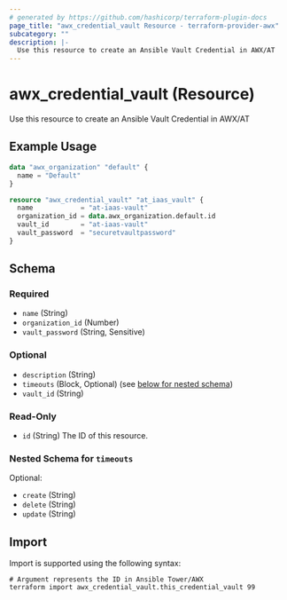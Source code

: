```yaml
---
# generated by https://github.com/hashicorp/terraform-plugin-docs
page_title: "awx_credential_vault Resource - terraform-provider-awx"
subcategory: ""
description: |-
  Use this resource to create an Ansible Vault Credential in AWX/AT
---
```


# awx_credential_vault (Resource)

Use this resource to create an Ansible Vault Credential in AWX/AT

## Example Usage

```terraform
data "awx_organization" "default" {
  name = "Default"
}

resource "awx_credential_vault" "at_iaas_vault" {
  name            = "at-iaas-vault"
  organization_id = data.awx_organization.default.id
  vault_id        = "at-iaas-vault"
  vault_password  = "securetvaultpassword"
}
```

<!-- schema generated by tfplugindocs -->
## Schema

### Required

- `name` (String)
- `organization_id` (Number)
- `vault_password` (String, Sensitive)

### Optional

- `description` (String)
- `timeouts` (Block, Optional) (see [below for nested schema](#nestedblock--timeouts))
- `vault_id` (String)

### Read-Only

- `id` (String) The ID of this resource.

<a id="nestedblock--timeouts"></a>
### Nested Schema for `timeouts`

Optional:

- `create` (String)
- `delete` (String)
- `update` (String)

## Import

Import is supported using the following syntax:

```shell
# Argument represents the ID in Ansible Tower/AWX
terraform import awx_credential_vault.this_credential_vault 99
```
